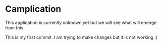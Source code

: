 # Camplication

This application is currently unknown yet but we will see what will emerge from this.

This is my first commit.
I am trying to make changes but it is not working :)
